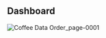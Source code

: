 ## Dashboard 


![Coffee Data Order_page-0001](https://github.com/user-attachments/assets/4ae0ed99-ea27-4dae-af9b-c9ab6fd592c8)
